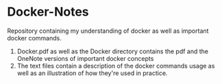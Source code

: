 # Docker-Notes
Repository containing my understanding of docker as well as important docker commands.
1. Docker.pdf as well as the Docker directory contains the pdf and the OneNote versions of important docker concepts
2. The text files contain a description of the docker commands usage as well as an illustration of how they're used in practice.
